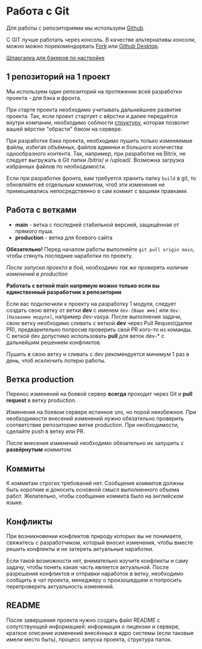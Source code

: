 # Работа с Git


Для работы с репозиториями мы используем [Github](https://github.com/CedroAgency).

С GIT лучше работать через консоль. В качестве альтернативы консоли, можно можно порекомендорвать [Fork](https://www.google.com/search?q=Fork) или [Github Desktop](https://desktop.github.com).


[Шпаргалка для бэкеров по настройке](24_git_install.md)

## 1 репозиторий на 1 проект

Мы используем один репозиторий на протяжении всей разработки проекта - для бэка и фронта.

При старте проекта необходимо учитывать дальнейшнее развитие проекта.
Так, если проект стартует с вёрстки и далее передаётся внутри компании, необходимо соблюсти [структуру](24_structure.md), которая позволит вашей вёрстке "обрасти" бэком на сервере.

При разработке бэка проекта, необходимо пушить только изменяемые файлы, избегая объёмных, файлов админки и большого количества однообразного контента. Так, например, при разработке на Bitrix, не следует выгружать в Git папки /bitrix/ и /upload/. Возможна загрузка избранных файлов по необходимости.

Если при разработке фронта, вам требуется хранить папку `build` в git, то обновляйте её отдельным коммитом, чтоб эти изменения не примешивались непосредственно в сам коммит с вашими правками.

## Работа с ветками

* **main** - ветка с последней стабильной версией, защищённая от прямого пуша.
* **production** - ветка для боевого сайта


**Обязательно!** Перед началом работы выполняйте `git pull origin main`, чтобы стянуть последние наработки по проекту.

_После запуска проекта в бой, необходимо так же проверять наличие изменений в production_


**Работать с веткой main напрямую можно только если вы единственный разработчик в репозитории**


Если вас подключили к проекту на разработку 1 модуля, следует создать свою ветку от ветки **dev** c именем `dev-[Ваше имя]` или `dev-[Название модуля]`, например dev-vasya. После выполнения задачи, свою ветку необходимо сливать с веткой **dev** через Pull Request(далее PR), предварительно попросив проверить свой PR кого-то из команды. С веткой dev допустимо использовать **pull** для веток dev-* с дальнейшим решением конфликтов.


Пушить в свою ветку и сливать с dev рекомендуется минимум 1 раз в день, чтоб исключить потерю работы.


## Ветка production

Перенос изменений на боевой сервер **всегда** проходит через Git и **pull request** в ветку production.

Изменения на боевом сервере истинное зло, но порой неизбежное. При необходимости внесений изменений нужно обязательно проверить соответствие репозиторию ветке production. При необходимости, сделайте push в ветку или PR.

После внесения изменений необходимо обязательно их запушить с **развёрнутым** коммитом.


## Коммиты

К коммитам строгих требований нет. Сообщения коммитов должны быть короткие и доносить основной смысл выполненного объема работ. Желательно, чтобы сообщение коммита было на английском языке.


## Конфликты

При возникновении конфликтов природу которых вы не понимаете, свяжитесь с разработчиком, который вносил изменения, чтобы вместе решить конфликты и не затереть актуальные наработки.

Если такой возможности нет, внимательно изучите конфликты и саму задачу, чтобы понять какая часть является актуальной. После разрешения конфликтов и отправки наработок в ветку, необходимо сообщить в чат проекта, менеджеру о произошедшем и попросить перепроверить актуальность изменений.

## README

После завершения проекта нужно создать файл README с сопутствующей информацией: информация о лицензии и сервере, краткое описание изменений внесённых в ядро системы (если таковые имели место быть), процесс запуска проекта, структура папок.
